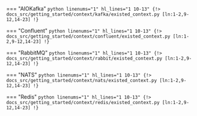 === "AIOKafka"
    ```python linenums="1" hl_lines="1 10-13"
    {!> docs_src/getting_started/context/kafka/existed_context.py [ln:1-2,9-12,14-23] !}
    ```

=== "Confluent"
    ```python linenums="1" hl_lines="1 10-13"
    {!> docs_src/getting_started/context/confluent/existed_context.py [ln:1-2,9-12,14-23] !}
    ```

=== "RabbitMQ"
    ```python linenums="1" hl_lines="1 10-13"
    {!> docs_src/getting_started/context/rabbit/existed_context.py [ln:1-2,9-12,14-23] !}
    ```

=== "NATS"
    ```python linenums="1" hl_lines="1 10-13"
    {!> docs_src/getting_started/context/nats/existed_context.py [ln:1-2,9-12,14-23] !}
    ```

=== "Redis"
    ```python linenums="1" hl_lines="1 10-13"
    {!> docs_src/getting_started/context/redis/existed_context.py [ln:1-2,9-12,14-23] !}
    ```
